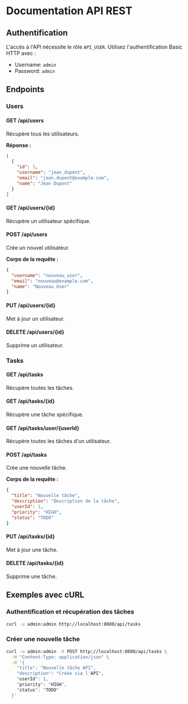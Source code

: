 # Documentation API REST

## Authentification

L'accès à l'API nécessite le rôle `API_USER`. Utilisez l'authentification Basic HTTP avec :
- Username: `admin`
- Password: `admin`

## Endpoints

### Users

#### GET /api/users
Récupère tous les utilisateurs.

**Réponse :**
```json
[
  {
    "id": 1,
    "username": "jean_dupont",
    "email": "jean.dupont@example.com",
    "name": "Jean Dupont"
  }
]
```

#### GET /api/users/{id}
Récupère un utilisateur spécifique.

#### POST /api/users
Crée un nouvel utilisateur.

**Corps de la requête :**
```json
{
  "username": "nouveau_user",
  "email": "nouveau@example.com",
  "name": "Nouveau User"
}
```

#### PUT /api/users/{id}
Met à jour un utilisateur.

#### DELETE /api/users/{id}
Supprime un utilisateur.

### Tasks

#### GET /api/tasks
Récupère toutes les tâches.

#### GET /api/tasks/{id}
Récupère une tâche spécifique.

#### GET /api/tasks/user/{userId}
Récupère toutes les tâches d'un utilisateur.

#### POST /api/tasks
Crée une nouvelle tâche.

**Corps de la requête :**
```json
{
  "title": "Nouvelle tâche",
  "description": "Description de la tâche",
  "userId": 1,
  "priority": "HIGH",
  "status": "TODO"
}
```

#### PUT /api/tasks/{id}
Met à jour une tâche.

#### DELETE /api/tasks/{id}
Supprime une tâche.

## Exemples avec cURL

### Authentification et récupération des tâches
```bash
curl -u admin:admin http://localhost:8080/api/tasks
```

### Créer une nouvelle tâche
```bash
curl -u admin:admin -X POST http://localhost:8080/api/tasks \
  -H "Content-Type: application/json" \
  -d '{
    "title": "Nouvelle tâche API",
    "description": "Créée via l'API",
    "userId": 1,
    "priority": "HIGH",
    "status": "TODO"
  }'
```